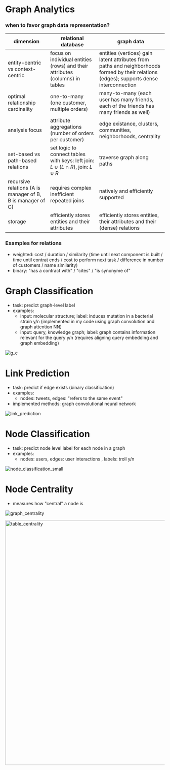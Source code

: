 # Graph Analytics
### when to favor graph data representation?


dimension | relational database | graph data
|---|---|---|
entity-centric vs context-centric |focus on individual entities (rows) and their attributes (columns) in tables|entities (vertices) gain latent attributes from paths and neighborhoods formed by their relations (edges); supports dense interconnection
optimal relationship cardinality|one-to-many (one customer, multiple orders)|many-to-many (each user has many friends, each of the friends has many friends as well)
analysis focus | attribute aggregations (number of orders per customer) | edge existance, clusters, communities, neighborhoods, centrality
set-based vs path-based relations| set logic to connect tables with keys: left join: $L \cup (L \cap R)$, join: $L \cup R$|traverse graph along paths
recursive relations (A is manager of B, B is manager of C)|requires complex inefficient repeated joins |natively and efficiently supported
storage|efficiently stores entities and their attributes|efficiently stores entities, their attributes and their (dense) relations


### Examples for relations
- weighted: cost / duration / similarity (time until next component is built / time until contrat ends / cost to perform next task / difference in number of customers / name similarity)
- binary: "has a contract with" / "cites" / "is synonyme of"


# Graph Classification
- task: predict graph-level label
- examples:
  - input: molecular structure; label: induces mutation in a bacterial strain y/n (implemented in my code using graph convolution and graph attention NN)
  - input: query, knowledge graph; label: graph contains information relevant for the query y/n (requires aligning query embedding and graph embedding)

![g_c](https://github.com/user-attachments/assets/4220ff13-abdc-4f67-9c51-a2e56f45d6eb)


# Link Prediction
- task: predict if edge exists (binary classification)
- examples:
  - nodes: tweets, edges: "refers to the same event" 
- implemented methods: graph convolutional neural network

![link_prediction](https://github.com/user-attachments/assets/e7d0de56-d547-431c-a773-40770f6c3f38)


# Node Classification
- task: predict node level label for each node in a graph
- examples:
    - nodes: users, edges: user interactions , labels: troll y/n
 
![node_classification_small](https://github.com/user-attachments/assets/fd304fc5-372a-4cef-80e5-634fd7650cb2)


# Node Centrality
- measures how "central" a node is

![graph_centrality](https://github.com/user-attachments/assets/c30cbd7c-ea4a-4dd0-abbc-25b6ebe0976c)

<img width="770" alt="table_centrality" src="https://github.com/user-attachments/assets/46424bac-3487-4812-b940-8251c1700d91">


